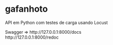 # gafanhoto
API em Python com testes de carga usando Locust
<p>
  Swagger => http://127.0.0.1:8000/docs<br>
  http://127.0.0.1:8000/redoc  
</p>
